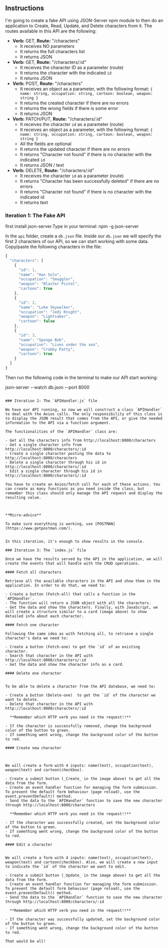 ## Instructions

I'm going to create a fake API using JSON-Server npm module to then do an application to Create, Read, Update, and Delete characters from it. The routes available in this API are the following:

- **Verb:** GET, **Route:** "/characters"
  - It receives NO parameters
  - It returns the full characters list
  - It returns JSON
- **Verb:** GET, **Route:** "/characters/:id"
  - It receives the character ID as a parameter (route)
  - It returns the character with the indicated `id`
  - It returns JSON
- **Verb:** POST, **Route:** "/characters"
  - It receives an object as a parameter, with the following format:
    `{ name: string, occupation: string, cartoon: boolean, weapon: string }`
  - It returns the created character if there are no errors
  - It returns the wrong fields if there is some error
  - It returns JSON
- **Verb:** PATCH/PUT, **Route:** "/characters/:id"
  - It receives the character `id` as a parameter (route)
  - It receives an object as a parameter, with the following format:
    `{ name: string, occupation: string, cartoon: boolean, weapon: string }`
  - All the fields are optional
  - It returns the updated character if there are no errors
  - It returns "Character not found" if there is no character with the indicated `id`
  - It returns JSON / text
- **Verb:** DELETE, **Route:** "/characters/:id"
  - It receives the character `id` as a parameter (route)
  - It returns "Character has been successfully deleted" if there are no errors
  - It returns "Character not found" if there is no character with the indicated id
  - It returns text

### Iteration 1: The Fake API

first install json-server.Type in your terminal: npm -g json-server

In the `api` folder, create a `db.json` file. Inside our `db.json` we will specify the first 2 characters of our API, so we can start working with some data. Copy/paste the following characters in the file:

```javascript
{
  "characters": [
    {
      "id": 1,
      "name": "Han Solo",
      "occupation": "Smuggler",
      "weapon": "Blaster Pistol",
      "cartoon": true
    },
    {
      "id": 2,
      "name": "Luke Skywalker",
      "occupation": "Jedi Knight",
      "weapon": "Lightsaber",
      "cartoon": false
    },
    {
      "id": 3,
      "name": "Sponge Bob",
      "occupation": "Lives under the sea",
      "weapon": "Crabby Patty",
      "cartoon": true
    }
  ]
}
```

Then run the following code in the terminal to make our API start working:

json-server --watch db.json --port 8000

```

### Iteration 2: The `APIHandler.js` file

We have our API running, so now we will construct a class `APIHandler` to deal with the Axios calls. The only responsibility of this class is to display the JSON result that comes from the API, or give the needed information to the API via a function argument.

The functionalities of the `APIHandler` class are:

- Get all the characters info from http://localhost:8000/characters
- Get a single character info from http://localhost:8000/characters/:id
- Create a single character posting the data to http://localhost:8000/characters
- Delete a single character through his id in http://localhost:8000/characters/:id
- Edit a single character through his id in http://localhost:8000/characters/:id

You have to create an Axios/fetch call for each of these actions. You can create as many functions as you need inside the class, but remember this class should only manage the API request and display the resulting value.



**Micro-advice**

To make sure everything is working, use [POSTMAN](https://www.getpostman.com/).


In this iteration, it's enough to show results in the console.

### Iteration 3: The `index.js` file

Once we have the results served by the API in the application, we will create the events that will handle with the CRUD operations.

#### Fetch all characters

Retrieve all the available characters in the API and show them in the application. In order to do that, we need to:

- Create a button (Fetch-all) that calls a function in the `APIHandler`.
- The function will return a JSON object with all the characters.
- Get the data and show the characters. Finally, with JavaScript, we will create a structure similar to a card (image above) to show detailed info about each character.

#### Fetch one character

Following the same idea as with fetching all, to retrieve a single character's data we need to:

- Create a button (Fetch-one) to get the `id` of an existing character.
- Search that character in the API with http://localhost:8000/characters/:id
- Get the data and show the character info as a card.

#### Delete one character


To be able to delete a character from the API database, we need to:

- Create a button (Delete-one)  to get the `id` of the character we want to delete.
- Delete that character in the API with http://localhost:8000/characters/:id

  **Remember which HTTP verb you need in the request!!**

- If the character is successfully removed, change the background color of the button to green.
- If something went wrong, change the background color of the button to red.

#### Create new character



We will create a form with 4 inputs: name(text), occupation(text), weapon(text) and cartoon(checkbox).

- Create a submit button (_Create_ in the image above) to get all the data from the form.
- Create an event handler function for managing the form submission. To prevent the default form behaviour (page reload), use the event.preventDefault() method.
- Send the data to the `APIHandler` function to save the new character through http://localhost:8000/characters

  **Remember which HTTP verb you need in the request!!**

- If the character was successfully created, set the background color of the button to green.
- If something went wrong, change the background color of the button to red.

#### Edit a character


We will create a form with 4 inputs: name(text), occupation(text), weapon(text) and cartoon(checkbox). Also, we will create a new input to indicate the `id` of the character we want to edit.

- Create a submit button (_Update_ in the image above) to get all the data from the form.
- Create an event handler function for managing the form submission. To prevent the default form behaviour (page reload), use the event.preventDefault() method.
- Send the data to the `APIHandler` function to save the new character through http://localhost:8000/characters/:id

  **Remember which HTTP verb you need in the request!!**

- If the character was successfully updated, set the background color of the button to green.
- If something went wrong, change the background color of the button to red.

That would be all!



```
